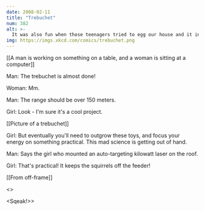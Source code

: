```yaml
---
date: 2008-02-11
title: "Trebuchet"
num: 382
alt: >-
  It was also fun when those teenagers tried to egg our house and it insta-cooked the eggs in mid-air.
img: https://imgs.xkcd.com/comics/trebuchet.png
---
```

[[A man is working on something on a table, and a woman is sitting at a computer]]

Man: The trebuchet is almost done!

Woman: Mm.

Man: The range should be over 150 meters.

Girl: Look - I'm sure it's a cool project.

[[Picture of a trebuchet]]

Girl: But eventually you'll need to outgrow these toys, and focus your energy on something practical.  This mad science is getting out of hand.

Man: Says the girl who mounted an auto-targeting kilowatt laser on the roof.

Girl: That's practical! It keeps the squirrels off the feeder!

[[From off-frame]]

<<GZZZZZAPP>>

<Sqeak!>>

